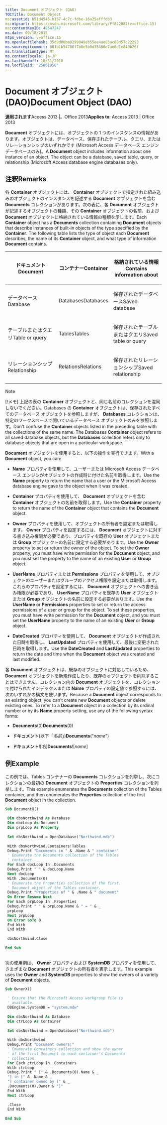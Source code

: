```yaml
---
title: Document オブジェクト (DAO)
TOCTitle: Document Object
ms:assetid: b51d4545-b157-4c7c-fdbe-16a25afffdb3
ms:mtpsurl: https://msdn.microsoft.com/library/Ff822082(v=office.15)
ms:contentKeyID: 48547247
ms.date: 09/18/2015
mtps_version: v=office.15
ms.openlocfilehash: 35d9d80ba9299049eb55ee4ae83ac00d57c22293
ms.sourcegitcommit: 801b1b54786f7b0e5b0d35466e7ae8d1e840b26f
ms.translationtype: MT
ms.contentlocale: ja-JP
ms.lasthandoff: 10/31/2018
ms.locfileid: "25861958"
---
```

# <a name="document-object-dao"></a><span data-ttu-id="c12ae-102">Document オブジェクト (DAO)</span><span class="sxs-lookup"><span data-stu-id="c12ae-102">Document Object (DAO)</span></span>


<span data-ttu-id="c12ae-103">**適用されます**Access 2013 |。Office 2013</span><span class="sxs-lookup"><span data-stu-id="c12ae-103">**Applies to**: Access 2013 | Office 2013</span></span>

<span data-ttu-id="c12ae-p101">**Document** オブジェクトには、オブジェクトの 1 つのインスタンスの情報があります。オブジェクトは、データベース、保存されたテーブル、クエリ、またはリレーションシップのいずれかです (Microsoft Access データベース エンジン データベースのみ)。</span><span class="sxs-lookup"><span data-stu-id="c12ae-p101">A **Document** object includes information about one instance of an object. The object can be a database, saved table, query, or relationship (Microsoft Access database engine databases only).</span></span>

## <a name="remarks"></a><span data-ttu-id="c12ae-106">注釈</span><span class="sxs-lookup"><span data-stu-id="c12ae-106">Remarks</span></span>

<span data-ttu-id="c12ae-p102">各 **Container** オブジェクトには、 **Container** オブジェクトで指定された組み込みのオブジェクトのインスタンスを記述する **Document** オブジェクトを含む **Documents** コレクションがあります。次の表に、各 **Document** オブジェクトが記述するオブジェクトの種類、その **Container** オブジェクトの名前、および **Document** オブジェクトに格納されている情報の種類を示します。</span><span class="sxs-lookup"><span data-stu-id="c12ae-p102">Each **Container** object has a **Documents** collection containing **Document** objects that describe instances of built-in objects of the type specified by the **Container**. The following table lists the type of object each **Document** describes, the name of its **Container** object, and what type of information **Document** contains.</span></span>

<table>
<colgroup>
<col style="width: 33%" />
<col style="width: 33%" />
<col style="width: 33%" />
</colgroup>
<thead>
<tr class="header">
<th><p><span data-ttu-id="c12ae-109">ドキュメント</span><span class="sxs-lookup"><span data-stu-id="c12ae-109">Document</span></span></p></th>
<th><p><span data-ttu-id="c12ae-110">コンテナー</span><span class="sxs-lookup"><span data-stu-id="c12ae-110">Container</span></span></p></th>
<th><p><span data-ttu-id="c12ae-111">格納されている情報</span><span class="sxs-lookup"><span data-stu-id="c12ae-111">Contains information about</span></span></p></th>
</tr>
</thead>
<tbody>
<tr class="odd">
<td><p><span data-ttu-id="c12ae-112">データベース</span><span class="sxs-lookup"><span data-stu-id="c12ae-112">Database</span></span></p></td>
<td><p><span data-ttu-id="c12ae-113">Databases</span><span class="sxs-lookup"><span data-stu-id="c12ae-113">Databases</span></span></p></td>
<td><p><span data-ttu-id="c12ae-114">保存されたデータベース</span><span class="sxs-lookup"><span data-stu-id="c12ae-114">Saved database</span></span></p></td>
</tr>
<tr class="even">
<td><p><span data-ttu-id="c12ae-115">テーブルまたはクエリ</span><span class="sxs-lookup"><span data-stu-id="c12ae-115">Table or query</span></span></p></td>
<td><p><span data-ttu-id="c12ae-116">Tables</span><span class="sxs-lookup"><span data-stu-id="c12ae-116">Tables</span></span></p></td>
<td><p><span data-ttu-id="c12ae-117">保存されたテーブルまたはクエリ</span><span class="sxs-lookup"><span data-stu-id="c12ae-117">Saved table or query</span></span></p></td>
</tr>
<tr class="odd">
<td><p><span data-ttu-id="c12ae-118">リレーションシップ</span><span class="sxs-lookup"><span data-stu-id="c12ae-118">Relationship</span></span></p></td>
<td><p><span data-ttu-id="c12ae-119">Relations</span><span class="sxs-lookup"><span data-stu-id="c12ae-119">Relations</span></span></p></td>
<td><p><span data-ttu-id="c12ae-120">保存されたリレーションシップ</span><span class="sxs-lookup"><span data-stu-id="c12ae-120">Saved relationship</span></span></p></td>
</tr>
</tbody>
</table>

> [!NOTE]
> <span data-ttu-id="c12ae-p103">[!メモ] 上記の表の **Container** オブジェクトと、同じ名前のコレクションを混同しないでください。Databases の **Container** オブジェクトは、保存されたすべてのデータベース オブジェクトを参照しますが、 **Databases** コレクションは、特定のワークスペースで開いているデータベース オブジェクトのみを参照します。</span><span class="sxs-lookup"><span data-stu-id="c12ae-p103">Don't confuse the **Container** objects listed in the preceding table with the collections of the same name. The Databases **Container** object refers to all saved database objects, but the **Databases** collection refers only to database objects that are open in a particular workspace.</span></span>



<span data-ttu-id="c12ae-123">**Document** オブジェクトを使用すると、以下の操作を実行できます。</span><span class="sxs-lookup"><span data-stu-id="c12ae-123">With a **Document** object, you can:</span></span>

  - <span data-ttu-id="c12ae-124">**Name** プロパティを使用して、ユーザーまたは Microsoft Access データベース エンジンがオブジェクトの作成時に付けた名前を取得します。</span><span class="sxs-lookup"><span data-stu-id="c12ae-124">Use the **Name** property to return the name that a user or the Microsoft Access database engine gave to the object when it was created.</span></span>

  - <span data-ttu-id="c12ae-125">**Container** プロパティを使用して、 **Document** オブジェクトを含む **Container** オブジェクトの名前を取得します。</span><span class="sxs-lookup"><span data-stu-id="c12ae-125">Use the **Container** property to return the name of the **Container** object that contains the **Document** object.</span></span>

  - <span data-ttu-id="c12ae-p104">**Owner** プロパティを使用して、オブジェクトの所有者を設定または取得します。 **Owner** プロパティを設定するには、 **Document** オブジェクトに対する書き込み権限が必要であり、プロパティを既存の **User** オブジェクトまたは **Group** オブジェクトの名前に設定する必要があります。</span><span class="sxs-lookup"><span data-stu-id="c12ae-p104">Use the **Owner** property to set or return the owner of the object. To set the **Owner** property, you must have write permission for the **Document** object, and you must set the property to the name of an existing **User** or **Group** object.</span></span>

  - <span data-ttu-id="c12ae-p105">**UserName** プロパティまたは **Permissions** プロパティを使用して、オブジェクトのユーザーまたはグループのアクセス権限を設定または取得します。これらのプロパティを設定するには、 **Document** オブジェクトへの書き込み権限が必要であり、 **UserName** プロパティを既存の **User** オブジェクトまたは **Group** オブジェクトの名前に設定する必要があります。</span><span class="sxs-lookup"><span data-stu-id="c12ae-p105">Use the **UserName** or **Permissions** properties to set or return the access permissions of a user or group for the object. To set these properties, you must have write permission for the **Document** object, and you must set the **UserName** property to the name of an existing **User** or **Group** object.</span></span>

  - <span data-ttu-id="c12ae-130">**DateCreated** プロパティを使用して、 **Document** オブジェクトが作成された日時を取得し、 **LastUpdated** プロパティを使用して、最後に変更された日時を取得します。</span><span class="sxs-lookup"><span data-stu-id="c12ae-130">Use the **DateCreated** and **LastUpdated** properties to return the date and time when the **Document** object was created and last modified.</span></span>

<span data-ttu-id="c12ae-p106">各 **Document** オブジェクトは、既存のオブジェクトに対応しているため、 **Document** オブジェクトを新規作成したり、既存のオブジェクトを削除することはできません。コレクション内の **Document** オブジェクトを、コレクションで付けられたインデックスまたは **Name** プロパティの設定値で参照するには、次のいずれかの構文を使います。</span><span class="sxs-lookup"><span data-stu-id="c12ae-p106">Because a **Document** object corresponds to an existing object, you can't create new **Document** objects or delete existing ones. To refer to a **Document** object in a collection by its ordinal number or by its **Name** property setting, use any of the following syntax forms:</span></span>

  - <span data-ttu-id="c12ae-133">**Documents**(0)</span><span class="sxs-lookup"><span data-stu-id="c12ae-133">**Documents**(0)</span></span>

  - <span data-ttu-id="c12ae-134">**ドキュメント**(以下「*名前*」)</span><span class="sxs-lookup"><span data-stu-id="c12ae-134">**Documents**("*name*")</span></span>

  - <span data-ttu-id="c12ae-135">**ドキュメント**\!\[*名*\]</span><span class="sxs-lookup"><span data-stu-id="c12ae-135">**Documents**\!\[*name*\]</span></span>

## <a name="example"></a><span data-ttu-id="c12ae-136">例</span><span class="sxs-lookup"><span data-stu-id="c12ae-136">Example</span></span>

<span data-ttu-id="c12ae-137">この例では、Tables コンテナーの **Documents** コレクションを列挙し、次にコレクションの最初の **Document** オブジェクトの **Properties** コレクションを列挙します。</span><span class="sxs-lookup"><span data-stu-id="c12ae-137">This example enumerates the **Documents** collection of the Tables container, and then enumerates the **Properties** collection of the first **Document** object in the collection.</span></span>

```vb 
Sub DocumentX() 
 
 Dim dbsNorthwind As Database 
 Dim docLoop As Document 
 Dim prpLoop As Property 
 
 Set dbsNorthwind = OpenDatabase("Northwind.mdb") 
 
 With dbsNorthwind.Containers!Tables 
 Debug.Print "Documents in " & .Name & " container" 
 ' Enumerate the Documents collection of the Tables 
 ' container. 
 For Each docLoop In .Documents 
 Debug.Print " " & docLoop.Name 
 Next docLoop 
 With .Documents(0) 
 ' Enumerate the Properties collection of the first. 
 ' Document object of the Tables container. 
 Debug.Print "Properties of " & .Name & " document" 
 On Error Resume Next 
 For Each prpLoop In .Properties 
 Debug.Print " " & prpLoop.Name & " = " & _ 
 prpLoop 
 Next prpLoop 
 On Error GoTo 0 
 End With 
 End With 
 
 dbsNorthwind.Close 
 
End Sub 
 
```

<span data-ttu-id="c12ae-138">次の使用例は、 **Owner** プロパティおよび **SystemDB** プロパティを使用して、さまざまな **Document** オブジェクトの所有者を表示します。</span><span class="sxs-lookup"><span data-stu-id="c12ae-138">This example uses the **Owner** and **SystemDB** properties to show the owners of a variety of **Document** objects.</span></span>

```vb 
Sub OwnerX() 
 
 ' Ensure that the Microsoft Access workgroup file is 
 ' available. 
 DBEngine.SystemDB = "system.mdw" 
 
 Dim dbsNorthwind As Database 
 Dim ctrLoop As Container 
 
 Set dbsNorthwind = OpenDatabase("Northwind.mdb") 
 
 With dbsNorthwind 
 Debug.Print "Document owners:" 
 ' Enumerate Containers collection and show the owner 
 ' of the first Document in each container's Documents 
 ' collection. 
 For Each ctrLoop In .Containers 
 With ctrLoop 
 Debug.Print " [" & .Documents(0).Name & _ 
 "] in [" & .Name & _ 
 "] container owned by [" & _ 
 .Documents(0).Owner & "]" 
 End With 
 Next ctrLoop 
 
 .Close 
 End With 
 
End Sub 
 
```

